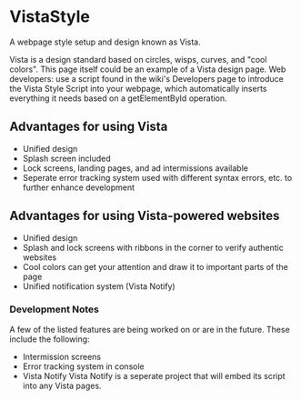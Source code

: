 # VistaStyle
A webpage style setup and design known as Vista.

Vista is a design standard based on circles, wisps, curves, and "cool colors".
This page itself could be an example of a Vista design page. Web developers: use a script found in the wiki's Developers page to introduce the Vista Style Script into your webpage, which automatically inserts everything it needs based on a getElementById operation.

## Advantages for using Vista
- Unified design
- Splash screen included
- Lock screens, landing pages, and ad intermissions available
- Seperate error tracking system used with different syntax errors, etc. to further enhance development

## Advantages for using Vista-powered websites
- Unified design
- Splash and lock screens with ribbons in the corner to verify authentic websites
- Cool colors can get your attention and draw it to important parts of the page
- Unified notification system (Vista Notify)

### Development Notes
A few of the listed features are being worked on or are in the future. These include the following:
- Intermission screens
- Error tracking system in console
- Vista Notify
Vista Notify is a seperate project that will embed its script into any Vista pages.
